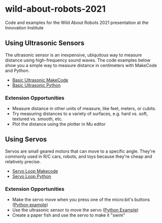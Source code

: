 # wild-about-robots-2021
Code and examples for the Wild About Robots 2021 presentation at the Innovation Institute

## Using Ultrasonic Sensors

The ultrasonic sensor is an inexpensive, ubiquitous way to measure distance using high-frequency sound waves. The code examples below show you a simple way to measure distance in centimeters with MakeCode and Python.

- [Basic Ultrasonic MakeCode](https://makecode.microbit.org/_CT9Fmxg5eHTo)
- [Basic Ultrasonic Python](python-examples/ultrasonic_sensor/basic_ultrasonic_sensor.py)

### Extension Opportunities

- Measure distance in other units of measure, like feet, meters, or cubits.
- Try measuring distances to a variety of surfaces, e.g. hard vs. soft, textured vs. smooth, etc.
- Plot the distance using the plotter in Mu editor

## Using Servos

Servos are small geared motors that can move to a specific angle. They're commonly used in R/C cars, robots, and toys because they're cheap and relatively precise.

- [Servo Loop Makecode](https://makecode.microbit.org/13643-67225-58833-69554)
- [Servo Loop Python](python-examples/servos/other_examples/servo_test_loop.py)

### Extension Opportunities

- Make the servo move when you press one of the micro:bit's buttons ([Python example](python-examples/servos/other_examples/servo_button_ab_push.py))
- Use the ultrasonic sensor to move the servo ([Python Example](python-examples/servos/other_examples/servo_ultrasonic_smoothed.py))
- Create a paper fish and use the servo to make it "swim"
